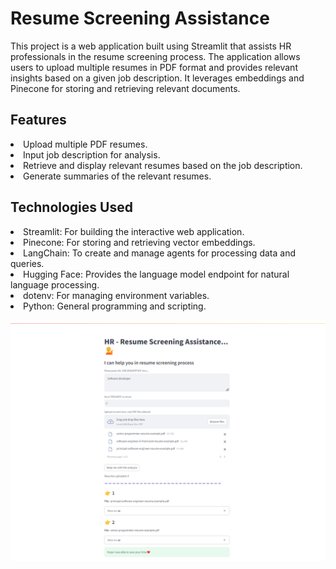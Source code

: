 # Resume Screening Assistance
This project is a web application built using Streamlit that assists HR professionals in the resume screening process. The application allows users to upload multiple resumes in PDF format and provides relevant insights based on a given job description. It leverages embeddings and Pinecone for storing and retrieving relevant documents.

## Features
<li>Upload multiple PDF resumes.</li>
<li>Input job description for analysis.</li>
<li>Retrieve and display relevant resumes based on the job description.</li>
<li>Generate summaries of the relevant resumes.</li>

## Technologies Used
<li>Streamlit: For building the interactive web application.</li>
<li>Pinecone: For storing and retrieving vector embeddings.</li>
<li>LangChain: To create and manage agents for processing data and queries.</li>
<li>Hugging Face: Provides the language model endpoint for natural language processing.</li>
<li>dotenv: For managing environment variables.</li>
<li>Python: General programming and scripting.</li>

![alt text](image.png)